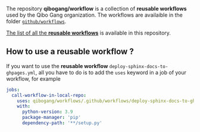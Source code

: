 The repository **qibogang/workflow** is a collection of **reusable workflows**
used by the Qibo Gang organization. The workflows are availaible in the folder
[`github/workflows`](https://github.com/qibogang/workflows/tree/main/.github/workflows).

[The list of all the **reusable workflows**](./summary.md) is available in this
repository.

## How to use a reusable workflow ?

If you want to use the **reusable workflow**
`deploy-sphinx-docs-to-ghpages.yml`, all you have to do is to add the `uses`
keyword in a job of your workflow, for example

```yaml
jobs:
  call-workflow-in-local-repo:
    uses: qibogang/workflows/.github/workflows/deploy-sphinx-docs-to-ghpages.yml@main
    with:
      python-version: 3.9
      package-manager: 'pip' 
      dependency-path: '**/setup.py'
```
